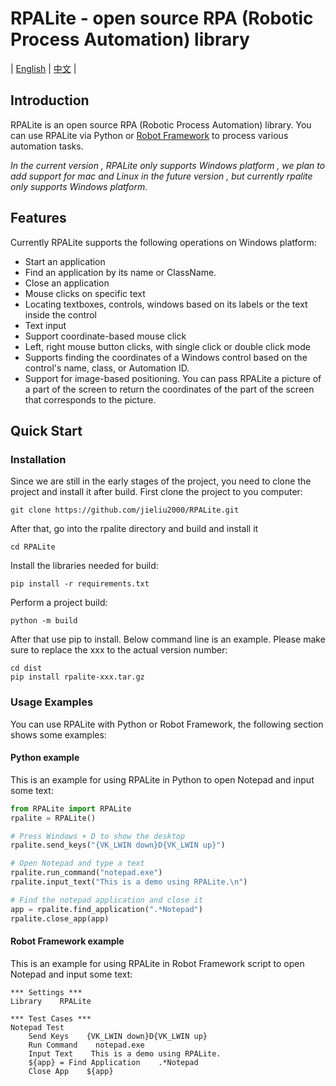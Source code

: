 # RPALite - open source RPA (Robotic Process Automation) library

| [English](README.md) | [中文](README-zh.md) |

## Introduction

RPALite is an open source RPA (Robotic Process Automation) library. You can use RPALite via Python or [Robot Framework](https://robotframework.org/) to process various automation tasks.

_In the current version , RPALite only supports Windows platform , we plan to add support for mac and Linux in the future version , but currently rpalite only supports Windows platform._

## Features

Currently RPALite supports the following operations on Windows platform:

* Start an application
* Find an application by its name or ClassName.
* Close an application
* Mouse clicks on specific text
* Locating textboxes, controls, windows based on its labels or the text inside the control
* Text input
* Support coordinate-based mouse click
* Left, right mouse button clicks, with single click or double click mode
* Supports finding the coordinates of a Windows control based on the control's name, class, or Automation ID.
* Support for image-based positioning. You can pass RPALite a picture of a part of the screen to return the coordinates of the part of the screen that corresponds to the picture.

## Quick Start

### Installation

Since we are still in the early stages of the project, you need to clone the project and install it after build. First clone the project to you computer:

```
git clone https://github.com/jieliu2000/RPALite.git
```

After that, go into the rpalite directory and build and install it

```
cd RPALite
```

Install the libraries needed for build:

```
pip install -r requirements.txt
```

Perform a project build:

```
python -m build
```

After that use pip to install. Below command line is an example. Please make sure to replace the xxx to the actual version number:

```
cd dist
pip install rpalite-xxx.tar.gz
```

### Usage Examples

You can use RPALite with Python or Robot Framework, the following section shows some examples:

#### Python example

This is an example for using RPALite in Python to open Notepad and input some text:


```python
from RPALite import RPALite
rpalite = RPALite()

# Press Windows + D to show the desktop
rpalite.send_keys("{VK_LWIN down}D{VK_LWIN up}")

# Open Notepad and type a text
rpalite.run_command("notepad.exe")
rpalite.input_text("This is a demo using RPALite.\n")

# Find the notepad application and close it
app = rpalite.find_application(".*Notepad")
rpalite.close_app(app)


```


#### Robot Framework example

This is an example for using RPALite in Robot Framework script to open Notepad and input some text:

```robotframework
*** Settings ***
Library    RPALite

*** Test Cases ***
Notepad Test
    Send Keys    {VK_LWIN down}D{VK_LWIN up}
    Run Command    notepad.exe
    Input Text    This is a demo using RPALite.
    ${app} = Find Application    .*Notepad
    Close App    ${app}
```